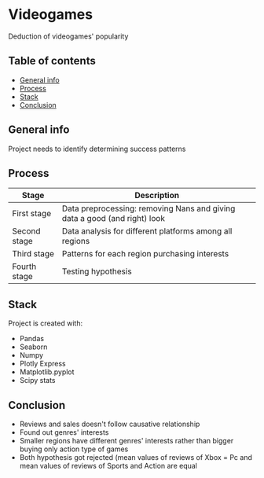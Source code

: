 # Videogames
Deduction of videogames' popularity
## Table of contents
* [General info](#general-info)
* [Process](#process)
* [Stack](#stack)
* [Conclusion](#conclusion)

## General info
Project needs to identify determining success patterns
## Process
|Stage | Description|
|--------|--------|
|First stage| Data preprocessing: removing Nans and giving data a good (and right) look|
|Second stage| Data analysis for different platforms among all regions|
|Third stage| Patterns for each region purchasing interests|
|Fourth stage| Testing hypothesis|
## Stack
Project is created with:
* Pandas
* Seaborn
* Numpy
* Plotly Express
* Matplotlib.pyplot
* Scipy stats
	
## Conclusion
* Reviews and sales doesn't follow causative relationship
* Found out genres' interests
* Smaller regions have different genres' interests rather than bigger buying only action type of games
* Both hypothesis got rejected (mean values of reviews of Xbox = Pc and mean values of reviews of Sports and Action are equal



